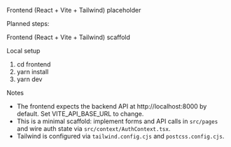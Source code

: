 Frontend (React + Vite + Tailwind) placeholder

Planned steps:

Frontend (React + Vite + Tailwind) scaffold

Local setup

1. cd frontend
2. yarn install
3. yarn dev

Notes

- The frontend expects the backend API at http://localhost:8000 by default. Set VITE_API_BASE_URL to change.
- This is a minimal scaffold: implement forms and API calls in `src/pages` and wire auth state via `src/context/AuthContext.tsx`.
- Tailwind is configured via `tailwind.config.cjs` and `postcss.config.cjs`.
